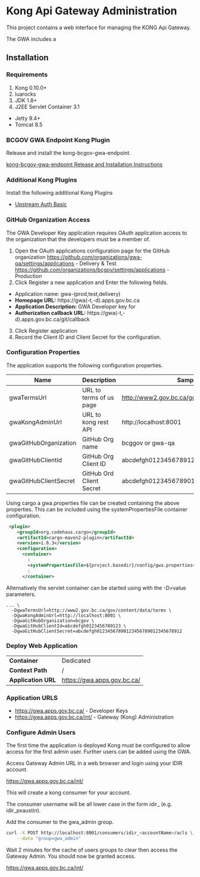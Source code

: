 # Kong Api Gateway Administration

This project contains a web interface for managing the KONG Api Gateway.

The GWA includes a  


## Installation

### Requirements

1. Kong 0.10.0+
2. luarocks
3. JDK 1.8+
4. J2EE Servlet Container 3.1
  * Jetty 9.4+
  * Tomcat 8.5

### BCGOV GWA Endpoint Kong Plugin

Release and install the kong-bcgov-gwa-endpoint.

[kong-bcgov-gwa-endpoint Release and Installation Instructions](https://gogs.data.gov.bc.ca/DataBC/kong-bcgov-gwa-endpoint)

### Additional Kong Plugins

Install the following additional Kong Plugins

* [Upstream Auth Basic](https://revolsys.github.io/kong-plugin-upstream-auth-basic/)

### GitHub Organization Access

The GWA Developer Key application requires OAuth application access to the organization that the
developers must be a member of.

1. Open the OAuth applications configuration page for the GitHub organization
     https://github.com/organizations/gwa-qa/settings/applications - Delivery & Test
     https://github.com/organizations/bcgov/settings/applications - Production
2. Click Register a new application and Enter the following fields.
  * Application name: gwa-(prod,test,delivery)
  * **Homepage URL:** https://gwa(-t,-d).apps.gov.bc.ca
  * **Application Description:** GWA Developer key for <environment>
  * **Authorization callback URL:** https://gwa(-t,-d).apps.gov.bc.ca/git/callback
3. Click Register application
4. Record the Client ID and Client Secret for the configuration.

### Configuration Properties
The application supports the following configuration properties.

| Name                  | Description              | Sample Value                                 |
|-----------------------|--------------------------|----------------------------------------------|
| gwaTermsUrl           | URL to terms of us page  | http://www2.gov.bc.ca/gov/content/data/terms |
| gwaKongAdminUrl       | URL to kong rest API     | http://localhost:8001                        |
| gwaGitHubOrganization | GitHub Org name          | bcggov or gwa-qa                             |
| gwaGitHubClientId     | GitHub Org Client ID     | abcdefgh0123456789123                        |
| gwaGitHubClientSecret | GitHub Ord Client Secret | abcdefgh01234567890123456789012345678912     |

Using cargo a gwa.properties file can be created containing the above properties. This can
be included using the systemPropertiesFile container configuration.

```xml
 <plugin>
    <groupId>org.codehaus.cargo</groupId>
    <artifactId>cargo-maven2-plugin</artifactId>
    <version>1.6.3</version>
    <configuration>
      <container>
        :
        <systemPropertiesFile>${project.basedir}/config/gwa.properties</systemPropertiesFile>
        :
      </container>
```

Alternatively the servlet container can be started using with the -D<propertyName>=value parameters.
```
... \
  -DgwaTermsUrl=http://www2.gov.bc.ca/gov/content/data/terms \
  -DgwaKongAdminUrl=http://localhost:8001 \
  -DgwaGitHubOrganization=bcgov \
  -DgwaGitHubClientId=abcdefgh0123456789123 \
  -DgwaGitHubClientSecret=abcdefgh01234567890123456789012345678912
```

### Deploy Web Application

|||
|---------------------|-----------------------------|
| **Container**       | Dedicated                   |
| **Context Path**    | /                           |
| **Application URL** | https://gwa.apps.gov.bc.ca/ |


### Application URLS

* https://gwa.apps.gov.bc.ca/     - Developer Keys
* https://gwa.apps.gov.bc.ca/int/ - Gateway (Kong) Administration

### Configure Admin Users

The first time the application is deployed Kong must be configured to allow access for the first
admin user. Further users can be added using the GWA.

Access Gateway Admin URL in a web browser and login using your IDIR account.

https://gwa.apps.gov.bc.ca/int/

This will create a kong consumer for your account.

The consumer username will be all lower case in the form idir_<accountname> (e.g. idir_pxaustin).

Add the consumer to the gwa_admin group.

```bash
curl -X POST http://localhost:8001/consumers/idir_<accountName>/acls \
    --data "group=gwa_admin"
```

Wait 2 minutes for the cache of users groups to clear then access the Gateway Admin. You should now
be granted access.

https://gwa.apps.gov.bc.ca/int/
